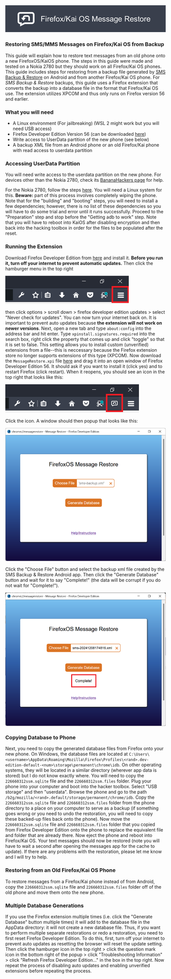 ## ![Title](https://raw.githubusercontent.com/TTNO1/FirefoxOSMessageRestore/refs/heads/master/readme/title.png)
### Restoring SMS/MMS Messages on Firefox/Kai OS from Backup
This guide will explain how to restore text messages from an old phone onto a new FirefoxOS/KaiOS phone. The steps in this guide were made and tested on a Nokia 2780 but they should work on all Firefox/Kai OS phones. This guide includes steps for restoring from a backup file generated by [SMS Backup & Restore](https://play.google.com/store/apps/details?id=com.riteshsahu.SMSBackupRestore&hl=en_US) on Android and from another Firefox/Kai OS phone. For *SMS Backup & Restore* backups, this guide uses a Firefox extension that converts the backup into a database file in the format that Firefox/Kai OS use. The extension utilizes XPCOM and thus only runs on Firefox version 56 and earlier.

### What you will need
 - A Linux environment (For jailbreaking) (WSL 2 might work but you will need USB access)
 - Firefox Developer Edition Version 56 (can be downloaded [here](https://archive.mozilla.org/pub/devedition/releases/56.0b12/))
 - Write access to UserData partition of the new phone (see below)
 - A backup XML file from an Android phone or an old Firefox/Kai phone with read access to userdata partition

### Accessing UserData Partition
You will need write access to the userdata partition on the new phone. For devices other than the Nokia 2780, check its [BananaHackers page](https://wiki.bananahackers.net/devices) for help.

For the Nokia 2780, follow the steps [here](https://git.abscue.de/affe_null/weeknd-toolbox/). You will need a Linux system for this. **Beware:** part of this process involves completely wiping the phone. Note that for the "building" and "booting" steps, you will need to install a few dependencies; however, there is no list of these dependencies so you will have to do some trial and error until it runs successfully. Proceed to the "Preparation" step and stop before the "Getting adb to work" step. Note that you will have to reboot into KaiOS after disabling encryption and then back into the hacking toolbox in order for the files to be populated after the reset.

### Running the Extension
Download Firefox Developer Edition from [here](https://archive.mozilla.org/pub/devedition/releases/56.0b12/) and install it. **Before you run it, turn off your internet to prevent automatic updates.** Then click the hamburger menu in the top right

![Hamburger Icon](https://raw.githubusercontent.com/TTNO1/FirefoxOSMessageRestore/refs/heads/master/readme/toolbar-hamburger.png)

then click options > scroll down > firefox developer edition updates > select "Never check for updates". You can now turn your internet back on. It is important to prevent auto updates because **the extension will not work on newer versions**. Next, open a new tab and type `about:config` into the address bar and hit enter. Type `xpinstall.signatures.required` into the search box, right click the property that comes up and click "toggle" so that it is set to false. This setting allows you to install custom (unverified) extensions from a file--this is neccessary because the Firefox extension store no longer supports extensions of this type (XPCOM). Now download the `MessageRestore.xpi` file [here](https://github.com/TTNO1/FirefoxOSMessageRestore/releases/latest) and drag it into an open window of Firefox Developer Edition 56. It should ask if you want to install it (click yes) and to restart Firefox (click restart). When it reopens, you should see an icon in the top right that looks like this:

![Message Bubble Icon](https://raw.githubusercontent.com/TTNO1/FirefoxOSMessageRestore/refs/heads/master/readme/toolbar-msg-icon.png)

Click the icon. A window should then popup that looks like this:

![Popup Window](https://raw.githubusercontent.com/TTNO1/FirefoxOSMessageRestore/refs/heads/master/readme/ext-popup.png)

Click the "Choose File" button and select the backup xml file created by the SMS Backup & Restore Android app. Then click the "Generate Database" button and wait for it to say "Complete!" (the data will be corrupt if you do not wait for "Complete!"). 

![Popup Showing Complete Message](https://raw.githubusercontent.com/TTNO1/FirefoxOSMessageRestore/refs/heads/master/readme/ext-popup-complete.png)

### Copying Database to Phone
Next, you need to copy the generated database files from Firefox onto your new phone. On Windows, the database files are located at `C:\Users\<username>\AppData\Roaming\Mozilla\Firefox\Profiles\<rand>.dev-edition-default-<num>\storage\permanent\chrome\idb`. On other operating systems, they will be located in a similar directory (wherever app data is stored) but I do not know exactly where. You will need to copy the `226660312ssm.sqlite` file and the `226660312ssm.files` folder. Plug your phone into your computer and boot into the hacker toolbox. Select "USB storage" and then "userdata". Browse the phone and go to the path `/b2g/mozilla/<rand>.default/storage/permanent/chrome/idb`. Copy the `226660312ssm.sqlite` file and `226660312ssm.files` folder from the phone directory to a place on your computer to serve as a backup (if something goes wrong or you need to undo the restoration, you will need to copy these backed-up files back onto the phone). Now move the `226660312ssm.sqlite` file and `226660312ssm.files` folder that you copied from Firefox Developer Edition onto the phone to replace the equivalent file and folder that are already there. Now eject the phone and reboot into Firefox/Kai OS. Your text messages should now be restored (note you will have to wait a second after opening the messages app for the cache to update). If there are any problems with the restoration, please let me know and I will try to help.
### Restoring from an Old Firefox/Kai OS Phone
To restore messages from a Firefox/Kai phone instead of from Android, copy the `226660312ssm.sqlite` file and `226660312ssm.files` folder off of the old phone and move them onto the new phone.
### Multiple Database Generations
If you use the Firefox extension multiple times (i.e. click the "Generate Database" button multiple times) it will add to the database file in the AppData directory: it will not create a new database file. Thus, if you want to perform multiple separate restorations or redo a restoration, you need to first reset Firefox Developer Edition. To do this, first, turn off your internet to prevent auto updates as resetting the browser will reset the update setting. Then click the hamburger icon in the top right > click the question mark icon in the bottom right of the popup > click "Troubleshooting Information" > click "Refresh Firefox Developer Edition..." in the box in the top right. Now repeat the process of disabling auto updates and enabling unverified extensions before repeating the process.